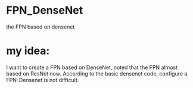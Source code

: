 # FPN_DenseNet
the FPN based on densenet
# my idea:
I want to create a FPN based on DenseNet, noted that the FPN almost based on ResNet now.
According to the basic densenet code, configure a FPN-Densenet is not difficult.
